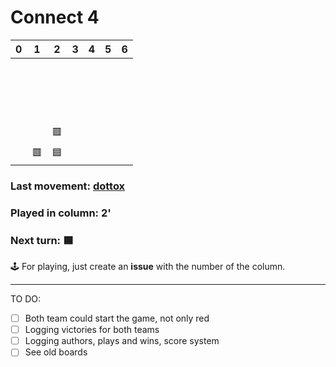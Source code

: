# Connect 4

| 0 | 1 | 2 | 3 | 4 | 5 | 6 |
| - | - | - | - | - | - | - |
| ‍  | ‍  | ‍  | ‍  | ‍  | ‍  | ‍  |
| ‍  | ‍  | ‍  | ‍  | ‍  | ‍  | ‍  |
| ‍  | ‍  | ‍  | ‍  | ‍  | ‍  | ‍  |
| ‍  | ‍  | ‍  | ‍  | ‍  | ‍  | ‍  |
| ‍  | ‍  | 🟥 | ‍  | ‍  | ‍  | ‍  |
| ‍  | 🟥 | 🟦 | ‍  | ‍  | ‍  | ‍  |

### Last movement: [dottox](https://github.com/dottox)
### Played in column: 2'
### Next turn: 🟦 

🕹️ For playing, just create an **issue** with the number of the column.

---------------------------
TO DO:
- [ ] Both team could start the game, not only red
- [ ] Logging victories for both teams
- [ ] Logging authors, plays and wins, score system
- [ ] See old boards
